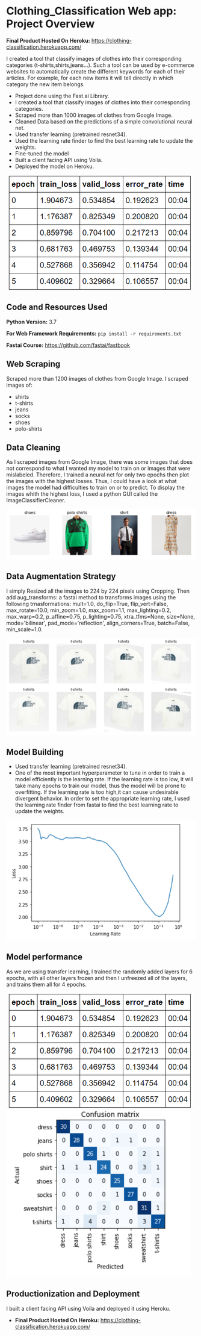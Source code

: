 # Clothing_Classification Web app: Project Overview
**Final Product Hosted On Heroku:** https://clothing-classification.herokuapp.com/

I created a tool that classify images of clothes into their corresponding categories (t-shirts,shirts,jeans...). Such a tool can be used by e-commerce websites to automatically create the different keywords for each of their articles. For example, for each new items it will tell directly in which category the new item belongs. 

*   Project done using the Fast.ai Library.
*   I created a tool that classify images of clothes into their corresponding categories. 
*   Scraped more than 1000  images of clothes from Google Image.
*   Cleaned Data based on the predictions of a simple convolutional neural net.  
*   Used transfer learning (pretrained resnet34). 
*   Used the learning rate finder to find the best learning rate to update the weights. 
*   Fine-tuned the model
*   Built a client facing API using Voila.
*   Deployed the model on Heroku.


![alt text](https://github.com/gaetanlop/Clothing_Classification/blob/master/results.PNG)

## Code and Resources Used

**Python Version:** 3.7

**For Web Framework Requirements:** ```pip install -r requirements.txt```

**Fastai Course:** https://github.com/fastai/fastbook

## Web Scraping
Scraped more than 1200  images of clothes from Google Image. I scraped images of:
* shirts
* t-shirts
* jeans
* socks
* shoes
* polo-shirts

## Data Cleaning
As I scraped images from Google Image, there was some images that does not correspond to what I wanted my model to train on or images that were mislabeled. Therefore, I trained a neural net for only two epochs then plot the images with the highest losses. Thus, I could have a look at what images the model had difficulties to train on or to predict.
To display the images whith the highest loss, I used a python GUI called the ImageClassifierCleaner.

![alt text](https://github.com/gaetanlop/Clothing_Classification/blob/master/Data%20example.PNG)


## Data Augmentation Strategy
I simply Resized all the images to 224 by 224 pixels using Cropping. Then add aug_transforms: a fastai method to transforms images using the following trnasformations: mult=1.0, do_flip=True, flip_vert=False, max_rotate=10.0, min_zoom=1.0, max_zoom=1.1, max_lighting=0.2, max_warp=0.2, p_affine=0.75, p_lighting=0.75, xtra_tfms=None, size=None, mode='bilinear', pad_mode='reflection', align_corners=True, batch=False, min_scale=1.0.

![alt text](https://github.com/gaetanlop/Clothing_Classification/blob/master/Data%20augmentation%20example.PNG)

## Model Building
* Used transfer learning (pretrained resnet34). 
* One of the most important hyperparameter to tune in order to train a model efficiently is the learning rate. If the learning rate is too low, it will take many epochs to train our model, thus the model will be prone to overfitting. If the learning rate is too high,it can cause undesirable divergent behavior. In order to set the appropriate learning rate, I used the learning rate finder from fastai to find the best learning rate to update the weights. 

![alt text](https://github.com/gaetanlop/Clothing_Classification/blob/master/Lr%20finder.PNG)

## Model performance
As we are using transfer learning, I trained the randomly added layers for 6 epochs, with all other layers frozen and then I unfreezed all of the layers, and trains them all for 4 epochs.

![alt text](https://github.com/gaetanlop/Clothing_Classification/blob/master/results.PNG)
![alt text](https://github.com/gaetanlop/Clothing_Classification/blob/master/confusion%20matrix.PNG)

## Productionization and Deployment
I built a client facing API using Voila and deployed it using Heroku.
* **Final Product Hosted On Heroku:** https://clothing-classification.herokuapp.com/
